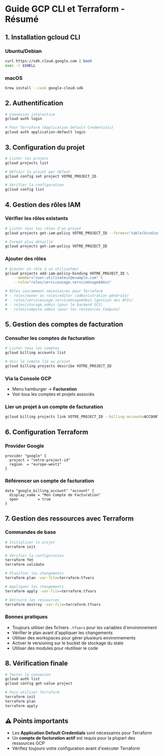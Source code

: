 # Guide GCP CLI et Terraform - Résumé

## 1. Installation gcloud CLI

### Ubuntu/Debian
```bash
curl https://sdk.cloud.google.com | bash
exec -l $SHELL
```

### macOS
```bash
brew install --cask google-cloud-sdk
```

## 2. Authentification

```bash
# Connexion interactive
gcloud auth login

# Pour Terraform (Application Default Credentials)
gcloud auth application-default login
```

## 3. Configuration du projet

```bash
# Lister les projets
gcloud projects list

# Définir le projet par défaut
gcloud config set project VOTRE_PROJECT_ID

# Vérifier la configuration
gcloud config list
```

## 4. Gestion des rôles IAM

### Vérifier les rôles existants
```bash
# Lister tous les rôles d'un projet
gcloud projects get-iam-policy VOTRE_PROJECT_ID --format='table(bindings.role,bindings.members)'

# Format plus détaillé
gcloud projects get-iam-policy VOTRE_PROJECT_ID
```

### Ajouter des rôles
```bash
# Ajouter un rôle à un utilisateur
gcloud projects add-iam-policy-binding VOTRE_PROJECT_ID \
    --member="user:utilisateur@example.com" \
    --role="roles/serviceusage.serviceUsageAdmin"

# Rôles couramment nécessaires pour Terraform
# - roles/owner ou roles/editor (administration générale)
# - roles/serviceusage.serviceUsageAdmin (gestion des APIs)
# - roles/storage.admin (pour le backend GCS)
# - roles/compute.admin (pour les ressources Compute)
```

## 5. Gestion des comptes de facturation

### Consulter les comptes de facturation
```bash
# Lister tous les comptes
gcloud billing accounts list

# Voir le compte lié au projet
gcloud billing projects describe VOTRE_PROJECT_ID
```

### Via la Console GCP
- Menu hamburger → **Facturation**
- Voir tous les comptes et projets associés

### Lier un projet à un compte de facturation
```bash
gcloud billing projects link VOTRE_PROJECT_ID --billing-account=ACCOUNT_ID
```

## 6. Configuration Terraform

### Provider Google
```hcl
provider "google" {
  project = "votre-project-id"
  region  = "europe-west1"
}
```

### Référencer un compte de facturation
```hcl
data "google_billing_account" "account" {
  display_name = "Mon Compte de Facturation"
  open         = true
}
```

## 7. Gestion des ressources avec Terraform

### Commandes de base
```bash
# Initialiser le projet
terraform init

# Vérifier la configuration
terraform fmt
terraform validate

# Planifier les changements
terraform plan -var-file=terraform.tfvars

# Appliquer les changements
terraform apply -var-file=terraform.tfvars

# Détruire les ressources
terraform destroy -var-file=terraform.tfvars
```

### Bonnes pratiques
- Toujours utiliser des fichiers `.tfvars` pour les variables d'environnement
- Vérifier le plan avant d'appliquer les changements
- Utiliser des workspaces pour gérer plusieurs environnements
- Activer le versioning sur le bucket de stockage du state
- Utiliser des modules pour réutiliser le code

## 8. Vérification finale

```bash
# Tester la connexion
gcloud auth list
gcloud config get-value project

# Puis utiliser Terraform
terraform init
terraform plan
terraform apply
```

## ⚠️ Points importants

- Les **Application Default Credentials** sont nécessaires pour Terraform
- Un **compte de facturation actif** est requis pour la plupart des ressources GCP
- Vérifiez toujours votre configuration avant d'exécuter Terraform